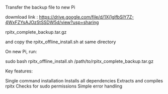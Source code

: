 Transfer the backup file to new Pi

dowmload link :  https://drive.google.com/file/d/1Xj1glfbSlY7Z-4WxFZYsAJOzStSSDW5d/view?usp=sharing


rpitx_complete_backup.tar.gz

and copy the rpitx_offline_install.sh at same directory

On new Pi, run:

sudo bash rpitx_offline_install.sh /path/to/rpitx_complete_backup.tar.gz

Key features:

Single command installation
Installs all dependencies
Extracts and compiles rpitx
Checks for sudo permissions
Simple error handling
